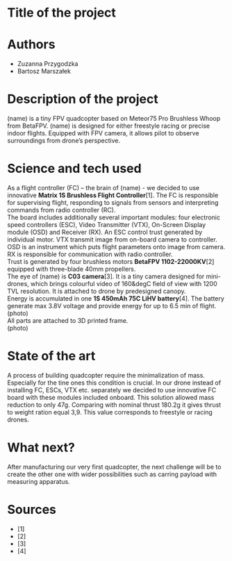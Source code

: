 # Title of the project
# Authors 
- Zuzanna Przygodzka
- Bartosz Marszałek
# Description of the project 
(name) is a tiny FPV quadcopter based on Meteor75 Pro Brushless Whoop from BetaFPV. (name) is designed for either freestyle racing or precise indoor flights. Equipped with FPV camera, it allows pilot to observe surroundings from drone’s perspective.  
# Science and tech used 
As a flight controller (FC) – the brain of (name) - we decided to use innovative **Matrix 1S Brushless Flight Controller**[1]. The FC is responsible for supervising flight, responding to signals from sensors and interpreting commands from radio controller (RC).  
The board includes additionally several important modules: four electronic speed controllers (ESC), Video Transmitter (VTX), On-Screen Display module (OSD) and Receiver (RX). An ESC control trust generated by individual motor. VTX transmit image from on-board camera to controller. OSD is an instrument which puts flight parameters onto image from camera. RX is responsible for communication with radio controller.  
Trust is generated by four brushless motors **BetaFPV 1102-22000KV**[2] equipped with three-blade 40mm propellers.  
The eye of (name) is **C03 camera**[3]. It is a tiny camera designed for mini-drones, which brings colourful video of 160&degC field of view with 1200 TVL resolution. It is attached to drone by predesigned canopy.  
Energy is accumulated in one **1S 450mAh 75C LiHV battery**[4]. The battery generate max 3.8V voltage and provide energy for up to 6.5 min of flight.  
  (photo)  
All parts are attached to 3D printed frame.  
	(photo)

# State of the art 
A process of building quadcopter require the minimalization of mass. Especially for the tine ones this condition is crucial. In our drone instead of installing FC, ESCs, VTX etc. separately we decided to use innovative FC board with these modules included onboard. This solution allowed mass reduction to only 47g. Comparing with nominal thrust 180.2g it gives thrust to weight ration equal 3,9. This value corresponds to freestyle or racing drones.
# What next?
After manufacturing our very first quadcopter, the next challenge will be to create the other one with wider possibilities such as carring payload with measuring apparatus.
# Sources 
- [1]
- [2]
- [3]
- [4]
